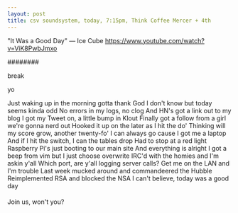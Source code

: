 ```yaml
---
layout: post
title: csv soundsystem, today, 7:15pm, Think Coffee Mercer + 4th
---
```



"It Was a Good Day" — Ice Cube
https://www.youtube.com/watch?v=ViK8PwbJmxo

########

break

yo

Just waking up in the morning gotta thank God
I don't know but today seems kinda odd
No errors in my logs, no clog
And HN's got a link out to my blog 
I got my Tweet on, a little bump in Klout
Finally got a follow from a girl we're gonna nerd out
Hooked it up on the later as I hit the do'
Thinking will my score grow, another twenty-fo'
I can always go cause I got me a laptop
And if I hit the switch, I can the tables drop
Had to stop at a red light
Raspberry Pi's just booting to our main site
And everything is alright
I got a beep from vim but I just choose overwrite
IRC'd with the homies and I'm askin y'all
Which port, are y'all logging server calls?
Get me on the LAN and I'm trouble
Last week mucked around and commandeered the Hubble
Reimplemented RSA and blocked the NSA
I can't believe, today was a good day

####
Join us, won't you?